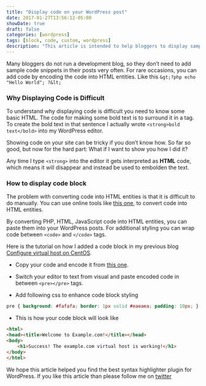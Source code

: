 ```yaml
---
title: "Display code on your WordPress post"
date: 2017-01-27T13:56:12-05:00
showDate: true
draft: false
categories: [wordpress]
tags: [block, code, custom, wordpress]
description: "This article is intended to help bloggers to display sample code snippets in their posts without using any third party plugin."
---
```

[this one]: https://www.web2generators.com/html-based-tools/online-html-entities-encoder-and-decoder
[Configure virtual host on CentOS]: /posts/configure-virtual-host-centos/
Many bloggers do not run a development blog, so they don’t need to add sample code snippets in their posts very often. For rare occasions, you can add code by encoding the code into HTML entities. Like this `&gt;?php echo "Hello World"; ?&lt;`

### Why Displaying Code is Difficult
To understand why displaying code is difficult you need to know some basic HTML. The code for making some bold text is to surround it in a tag. To create the bold text in that sentence I actually wrote `<strong>bold text</bold>` into my WordPress editor.

Showing code on your site can be tricky if you don’t know how.
So far so good, but now for the hard part: What if I want to show you how I did it?

Any time I type `<strong>` into the editor it gets interpreted as **HTML** code, which means it will disappear and instead be used to embolden the text.

### How to display code block
The problem with converting code into HTML entities is that it is difficult to do manually. You can use online tools like [this one], to convert code into HTML entities.

By converting PHP, HTML, JavaScript code into HTML entities, you can paste them into your WordPress posts. For additional styling you can wrap code between `<code>` and `</code>` tags.

Here is the tutorial on how I added a code block in my previous blog [Configure virtual host on CentOS].

- Copy your code and encode it from [this one].

- Switch your editor to text from visual and paste encoded code in between `<pre></pre>` tags.

- Add following css to enhance code block styling

```css
pre { background: #fafafa; border: 1px solid #eaeaea; padding: 10px; }
```

- This is how your code block will look like

```html
<html> 
<head><title>Welcome to Example.com!</title></head> 
<body>
    <h1>Success! The example.com virtual host is working!</h1>
</body>
</html>
``` 

We hope this article helped you find the best syntax highlighter plugin for WordPress. If you like this article than please follow me on [twitter](https://twitter.com/imyuvii)